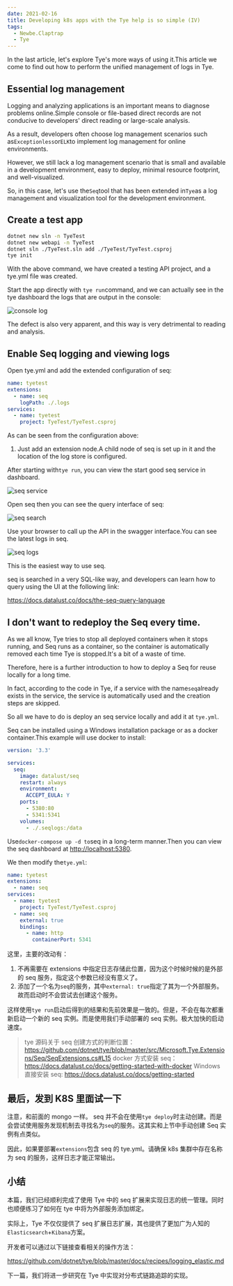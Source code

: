 ```yaml
---
date: 2021-02-16
title: Developing k8s apps with the Tye help is so simple (IV)
tags:
  - Newbe.Claptrap
  - Tye
---
```


In the last article, let's explore Tye's more ways of using it.This article we come to find out how to perform the unified management of logs in Tye.

<!-- more -->

<!-- md Header-Newbe-Claptrap.md -->

## Essential log management

Logging and analyzing applications is an important means to diagnose problems online.Simple console or file-based direct records are not conducive to developers' direct reading or large-scale analysis.

As a result, developers often choose log management scenarios such as`Exceptionless`or`ELK`to implement log management for online environments.

However, we still lack a log management scenario that is small and available in a development environment, easy to deploy, minimal resource footprint, and well-visualized.

So, in this case, let's use the`Seq`tool that has been extended in`Tye`as a log management and visualization tool for the development environment.

## Create a test app

```bash create-tye-seq-test.sh
dotnet new sln -n TyeTest
dotnet new webapi -n TyeTest
dotnet sln ./TyeTest.sln add ./TyeTest/TyeTest.csproj
tye init
```

With the above command, we have created a testing API project, and a tye.yml file was created.

Start the app directly with `tye run`command, and we can actually see in the tye dashboard the logs that are output in the console:

![console log](/images/20210216-001.png)

The defect is also very apparent, and this way is very detrimental to reading and analysis.

## Enable Seq logging and viewing logs

Open tye.yml and add the extended configuration of seq:

```yml tye.yml
name: tyetest
extensions:
  - name: seq
    logPath: ./.logs
services:
  - name: tyetest
    project: TyeTest/TyeTest.csproj
```

As can be seen from the configuration above:

1. Just add an extension node.A child node of seq is set up in it and the location of the log store is configured.

After starting with`tye run`, you can view the start good seq service in dashboard.

![seq service](/images/20210216-002.png)

Open seq then you can see the query interface of seq:

![seq search](/images/20210216-003.png)

Use your browser to call up the API in the swagger interface.You can see the latest logs in seq.

![seq logs](/images/20210216-004.png)

This is the easiest way to use seq.

seq is searched in a very SQL-like way, and developers can learn how to query using the UI at the following link:

<https://docs.datalust.co/docs/the-seq-query-language>

## I don't want to redeploy the Seq every time.

As we all know, Tye tries to stop all deployed containers when it stops running, and Seq runs as a container, so the container is automatically removed each time Tye is stopped.It's a bit of a waste of time.

Therefore, here is a further introduction to how to deploy a Seq for reuse locally for a long time.

In fact, according to the code in Tye, if a service with the name`seq`already exists in the service, the service is automatically used and the creation steps are skipped.

So all we have to do is deploy an seq service locally and add it at `tye.yml`.

Seq can be installed using a Windows installation package or as a docker container.This example will use docker to install:

```yml docker-compose.yml
version: '3.3'

services:
  seq:
    image: datalust/seq
    restart: always
    environment:
      ACCEPT_EULA: Y
    ports:
      - 5380:80
      - 5341:5341
    volumes:
      - ./.seqlogs:/data
```

Use`docker-compose up -d to`seq in a long-term manner.Then you can view the seq dashboard at <http://localhost:5380>.

We then modify the`tye.yml`:

```yml tye.yml
name: tyetest
extensions:
  - name: seq
services:
  - name: tyetest
    project: TyeTest/TyeTest.csproj
  - name: seq
    external: true
    bindings:
      - name: http
        containerPort: 5341
```

这里，主要的改动有：

1. 不再需要在 extensions 中指定日志存储此位置，因为这个时候时候的是外部的 seq 服务，指定这个参数已经没有意义了。
2. 添加了一个名为`seq`的服务，其中`external: true`指定了其为一个外部服务。故而启动时不会尝试去创建这个服务。

这样使用`tye run`启动后得到的结果和先前效果是一致的。但是，不会在每次都重新启动一个新的 seq 实例。而是使用我们手动部署的 seq 实例。极大加快的启动速度。

> tye 源码关于 seq 创建方式的判断位置： <https://github.com/dotnet/tye/blob/master/src/Microsoft.Tye.Extensions/Seq/SeqExtensions.cs#L15> docker 方式安装 seq： <https://docs.datalust.co/docs/getting-started-with-docker> Windows 直接安装 seq: <https://docs.datalust.co/docs/getting-started>

## 最后，发到 K8S 里面试一下

注意，和前面的 mongo 一样。 seq 并不会在使用`tye deploy`时主动创建。而是会尝试使用服务发现机制去寻找名为`seq`的服务。这其实和上节中手动创建 Seq 实例有点类似。

因此，如果要部署`extensions`包含 seq 的 tye.yml。请确保 k8s 集群中存在名称为 seq 的服务，这样日志才能正常输出。

## 小结

本篇，我们已经顺利完成了使用 Tye 中的 seq 扩展来实现日志的统一管理。同时也顺便练习了如何在 tye 中将为外部服务添加绑定。

实际上，Tye 不仅仅提供了 seq 扩展日志扩展，其也提供了更加广为人知的`Elasticsearch`+`Kibana`方案。

开发者可以通过以下链接查看相关的操作方法：

<https://github.com/dotnet/tye/blob/master/docs/recipes/logging_elastic.md>

下一篇，我们将进一步研究在 Tye 中实现对分布式链路追踪的实现。

<!-- md Footer-Newbe-Claptrap.md -->
